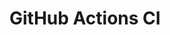 # GitHub Actions CI






































































































































































































































































































































































































































































































































































































































































































































































































































































































































































































































































































































































































































































































































































































































































































































































































































































































































































































































































































































































































































































































































































































































